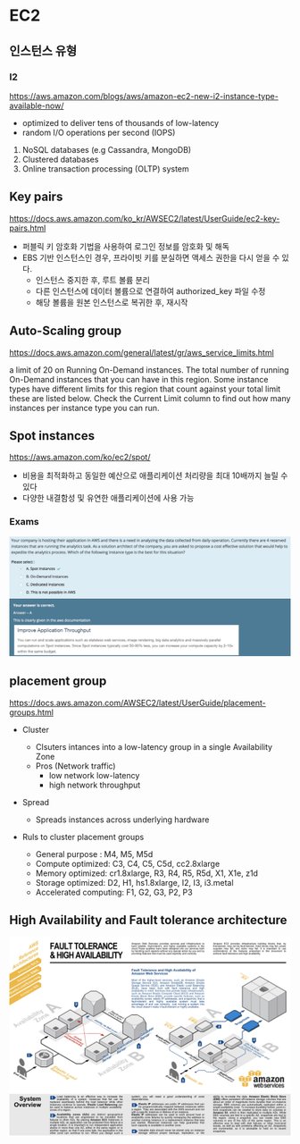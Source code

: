 # EC2

## 인스턴스 유형

### I2 

https://aws.amazon.com/blogs/aws/amazon-ec2-new-i2-instance-type-available-now/

  - optimized to deliver tens of thousands of low-latency
  - random I/O operations per second (IOPS)
    
  1. NoSQL databases (e.g Cassandra, MongoDB)
  2. Clustered databases
  3. Online transaction processing (OLTP) system


## Key pairs
https://docs.aws.amazon.com/ko_kr/AWSEC2/latest/UserGuide/ec2-key-pairs.html

  - 퍼블릭 키 암호화 기법을 사용하여 로그인 정보를 암호화 및 해독
  - EBS 기반 인스턴스인 경우, 프라이빗 키를 분실하면 액세스 권한을 다시 얻을 수 있다.
    + 인스턴스 중지한 후, 루트 볼륨 분리
    + 다른 인스턴스에 데이터 볼륨으로 연결하여 authorized_key 파일 수정
    + 해당 볼륨을 원본 인스턴스로 복귀한 후, 재시작


## Auto-Scaling group
https://docs.aws.amazon.com/general/latest/gr/aws_service_limits.html

a limit of 20 on Running On-Demand instances.
The total number of running On-Demand instances that you can have in this region. 
Some instance types have different limits for this region that count against your total limit
these are listed below. Check the Current Limit column to find out how many instances per instance type you can run.


## Spot instances
https://aws.amazon.com/ko/ec2/spot/

  - 비용을 최적화하고 동일한 예산으로 애플리케이션 처리량을 최대 10배까지 늘릴 수 있다
  - 다양한 내결함성 및 유연한 애플리케이션에 사용 가능

### Exams
![Alt text](./images/spot-instances.jpeg "spot instances")


## placement group
https://docs.aws.amazon.com/AWSEC2/latest/UserGuide/placement-groups.html

  - Cluster
    + Clsuters intances into a low-latency group in a single Availability Zone
    + Pros (Network traffic)
      * low network low-latency
      * high network throughput

  - Spread
    + Spreads instances across underlying hardware

  - Ruls to cluster placement groups
    + General purpose : M4, M5, M5d
    + Compute optimized: C3, C4, C5, C5d, cc2.8xlarge
    + Memory optimized: cr1.8xlarge, R3, R4, R5, R5d, X1, X1e, z1d
    + Storage optimized: D2, H1, hs1.8xlarge, I2, I3, i3.metal
    + Accelerated computing: F1, G2, G3, P2, P3

## High Availability and Fault tolerance architecture
![Alt text](./images/high-availability-architecture.jpeg)